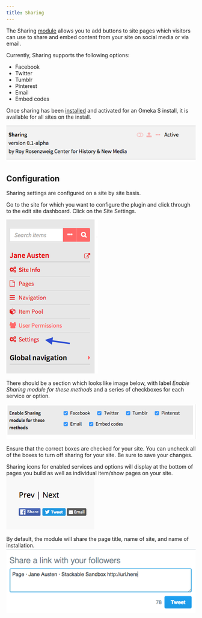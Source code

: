 ```yaml
---
title: Sharing
---
```

The Sharing [module](../modules/modules.md) allows you to add buttons to site pages which visitors can use to share and embed content from your site on social media or via email.

Currently, Sharing supports the following options:
- Facebook
- Twitter
- Tumblr
- Pinterest
- Email
- Embed codes

Once sharing has been [installed](../modules/modules.md#installing-modules)  and activated for an Omeka S install, it is available for all sites on the install. 

![Sharing module installed and activated in the general settings module page](../modules/modulesfiles/sharing1.png)

Configuration
--------------
Sharing settings are configured on a site by site basis. 

Go to the site for which you want to configure the plugin and click through to the edit site dashboard. Click on the Site Settings. 

![Left hand navigation options for sites: settings is at the bottom](../modules/modulesfiles/sharing2.png)

There should be a section which looks like image below, with label *Enable Sharing module for these methods* and a series of checkboxes for each service or option.

![Checkboxes for the sharing options listed above, in two rows](../modules/modulesfiles/sharing_options.png)

Ensure that the correct boxes are checked for your site. You can uncheck all of the boxes to turn off sharing for your site. Be sure to save your changes. 

Sharing icons for enabled services and options will display at the bottom of pages you build as well as individual item/show pages on your site. 
![Share buttons for Facebook, twitter, and email displayed below the site’s Previous and Next navigation buttons](../modules/modulesfiles/sharing_buttons.png)

By default, the module will share the page title, name of site, and name of installation. 
![An example tweet for the page, listing the page’s title then a dot, followed by the site’s title then a dot, followed by the installation title, ending with a dummy url for the site](../modules/modulesfiles/sharing_display1.png)